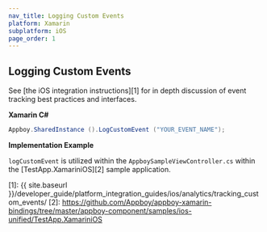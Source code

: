 ```yaml
---
nav_title: Logging Custom Events
platform: Xamarin
subplatform: iOS
page_order: 1
---
```

## Logging Custom Events

See [the iOS integration instructions][1] for in depth discussion of event tracking best practices and interfaces.

**Xamarin C#**

```csharp
Appboy.SharedInstance ().LogCustomEvent ("YOUR_EVENT_NAME");
```

**Implementation Example**

`logCustomEvent` is utilized within the `AppboySampleViewController.cs` within the [TestApp.XamariniOS][2] sample application.

[1]: {{ site.baseurl }}/developer_guide/platform_integration_guides/ios/analytics/tracking_custom_events/
[2]: https://github.com/Appboy/appboy-xamarin-bindings/tree/master/appboy-component/samples/ios-unified/TestApp.XamariniOS
